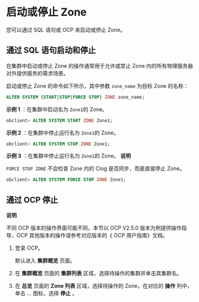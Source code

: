 启动或停止 Zone 
===============================

您可以通过 SQL 语句或 OCP 来启动或停止 Zone。

通过 SQL 语句启动和停止 
-----------------------------------

在集群中启动或停止 Zone 的操作通常用于允许或禁止 Zone 内的所有物理服务器对外提供服务的需求场景。

启动或停止 Zone 的命令如下所示，其中参数 `zone_name` 为目标 Zone 的名称：

```sql
ALTER SYSTEM {START|STOP|FORCE STOP} ZONE zone_name;
```



**示例 1** ：在集群中启动名为 `Zone1`的 Zone。

```sql
obclient> ALTER SYSTEM START ZONE Zone1;
```



**示例 2** ：在集群中停止运行名为 `Zone1`的 Zone。

```sql
obclient> ALTER SYSTEM STOP ZONE Zone1;
```



**示例 3** ：在集群中停止运行名为 `Zone1`的 Zone。
**说明**



`FORCE STOP ZONE` 不会检查 Zone 内的 Clog 是否同步，而是直接停止 Zone。

```sql
obclient> ALTER SYSTEM FORCE STOP ZONE Zone1;
```



通过 OCP 停止 
------------------------------

**说明**

不同 OCP 版本的操作界面可能不同，本节以 OCP V2.5.0 版本为例提供操作指导，OCP 其他版本的操作请参考对应版本的《 OCP 用户指南》文档。

1. 登录 OCP。

   默认进入 **集群概览** 页面。
   

2. 在 **集群概览** 页面的 **集群列表** 区域，选择待操作的集群并单击其集群名。

   

3. 在 **总览** 页面的 **Zone 列表** 区域，选择待操作的 Zone，在对应的 **操作** 列中，单击 ... 图标，选择 **停止** 。

   



